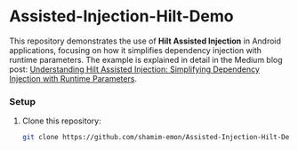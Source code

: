 # Assisted-Injection-Hilt-Demo

This repository demonstrates the use of **Hilt Assisted Injection** in Android applications, focusing on how it simplifies dependency injection with runtime parameters. The example is explained in detail in the Medium blog post: [Understanding Hilt Assisted Injection: Simplifying Dependency Injection with Runtime Parameters](https://medium.com/@emon.dev.bd/understanding-hilt-assisted-injection-simplifying-dependency-injection-with-runtime-parameters-ec2c88d18be6).

### Setup

1. Clone this repository:
   ```bash
   git clone https://github.com/shamim-emon/Assisted-Injection-Hilt-Demo.git
